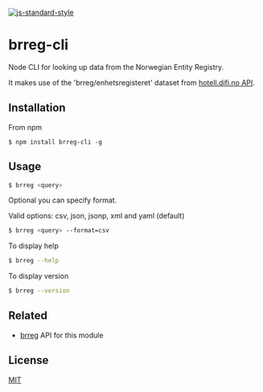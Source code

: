 [![js-standard-style](https://img.shields.io/badge/code%20style-standard-brightgreen.svg?style=flat)](https://github.com/feross/standard)

# brreg-cli

Node CLI for looking up data from the Norwegian Entity Registry.

It makes use of the 'brreg/enhetsregisteret' dataset from [hotell.difi.no API](http://hotell.difi.no/api).

## Installation

From npm

```
$ npm install brreg-cli -g
```

## Usage


```sh
$ brreg <query>
```

Optional you can specify format.

Valid options: csv, json, jsonp, xml and yaml (default)

```sh
$ brreg <query> --format=csv
```

To display help

```sh
$ brreg --help
```

To display version

```sh
$ brreg --version
```

## Related

- [brreg](https://github.com/zrrrzzt/brreg) API for this module

## License

[MIT](LICENSE)